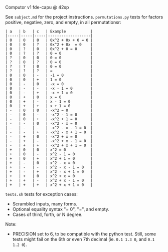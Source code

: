 Computor v1
fde-capu @ 42sp

See `subject.md` for the project instructions.
`permutations.py` tests for factors positive, negative, zero, and empty, in all permutationsr:
```
| a   | b   | c   | Example           |
|-----|-----|-----|-------------------|
| 0   | 0   | 0   | 0x^2 + 0x + 0 = 0 |
| 0   | 0   | ?   | 0x^2 + 0x  = 0    | 
| 0   | ?   | 0   | 0x^2 + 0 = 0      |
| 0   | ?   | ?   | 0 = 0             |
| ?   | 0   | 0   | 0 = 0             |
| ?   | 0   | ?   | 0 = 0             |
| ?   | ?   | 0   | 0 = 0             |
| ?   | ?   | ?   | =                 |
| 0   | 0   | -   | -1 = 0            |
| 0   | 0   | +   | 1 = 0             |
| 0   | -   | 0   | -x = 0            |
| 0   | -   | -   | -x - 1 = 0        |
| 0   | -   | +   | -x + 1 = 0        |
| 0   | +   | 0   | x = 0             |
| 0   | +   | -   | x - 1 = 0         |
| 0   | +   | +   | x + 1 = 0         |
| -   | 0   | 0   | -x^2 = 0          |
| -   | 0   | -   | -x^2 - 1 = 0      |
| -   | 0   | +   | -x^2 + 1 = 0      |
| -   | -   | 0   | -x^2 - x = 0      |
| -   | -   | -   | -x^2 - x - 1 = 0  |
| -   | -   | +   | -x^2 - x + 1 = 0  |
| -   | +   | 0   | -x^2 + x = 0      |
| -   | +   | -   | -x^2 + x - 1 = 0  |
| -   | +   | +   | -x^2 + x + 1 = 0  |
| +   | 0   | 0   | x^2 = 0           |
| +   | 0   | -   | x^2 - 1 = 0       |
| +   | 0   | +   | x^2 + 1 = 0       |
| +   | -   | 0   | x^2 - x = 0       |
| +   | -   | -   | x^2 - x - 1 = 0   |
| +   | -   | +   | x^2 - x + 1 = 0   |
| +   | +   | 0   | x^2 + x = 0       |
| +   | +   | -   | x^2 + x - 1 = 0   |
| +   | +   | +   | x^2 + x + 1 = 0   |
```
`tests.sh` tests for exception cases:
- Scrambled inputs, many forms.
- Optional equality syntax "= 0", "=", and empty.
- Cases of third, forth, or N degree.

Note:
- PRECISION set to 6, to be compatible with the python test.
  Still, some tests might fail on the 6th or even 7th decimal
  (ie. `0.1 1.3 0`, and `0.1 1.2 0`).
